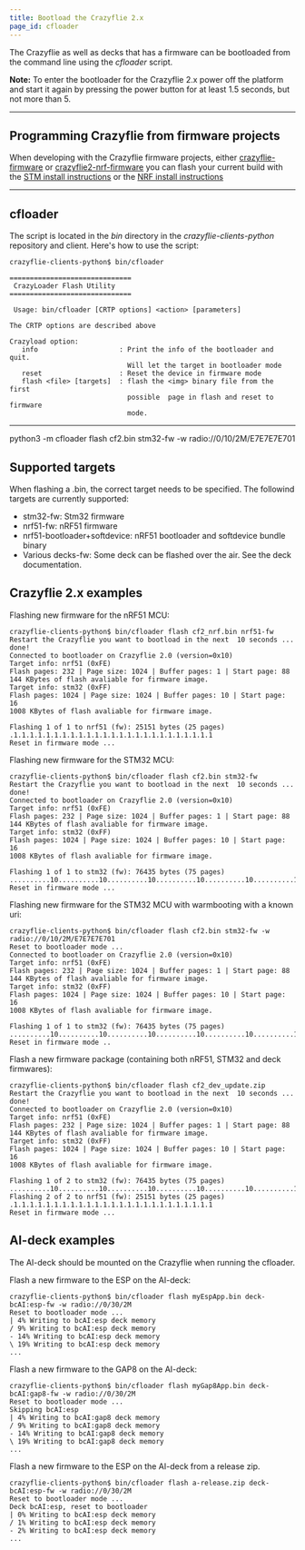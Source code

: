 ```yaml
---
title: Bootload the Crazyflie 2.x
page_id: cfloader
---
```


The Crazyflie as well as decks that has a firmware can be bootloaded from the command line using the
*cfloader* script.

**Note:** To enter the bootloader for the Crazyflie 2.x power off the
platform and start it again by pressing the power button for at least
1.5 seconds, but not more than 5.

---

## Programming Crazyflie from firmware projects

When developing with the Crazyflie firmware projects, either
[crazyflie-firmware](https://github.com/bitcraze/crazyflie-firmware) or
[crazyflie2-nrf-firmware](https://github.com/bitcraze/crazyflie2-nrf-firmware)
you can flash your current build with the [STM install instructions](https://www.bitcraze.io/documentation/repository/crazyflie-firmware/master/building-and-flashing/build/#flashing) or the [NRF install instructions](https://www.bitcraze.io/documentation/repository/crazyflie2-nrf-firmware/master/build/build/)


---

## cfloader

The script is located in the *bin* directory in the
*crazyflie-clients-python* repository and client. Here\'s how to use the
script:

    crazyflie-clients-python$ bin/cfloader

    ==============================
     CrazyLoader Flash Utility
    ==============================

     Usage: bin/cfloader [CRTP options] <action> [parameters]

    The CRTP options are described above

    Crazyload option:
       info                    : Print the info of the bootloader and quit.
                                 Will let the target in bootloader mode
       reset                   : Reset the device in firmware mode
       flash <file> [targets]  : flash the <img> binary file from the first
                                 possible  page in flash and reset to firmware
                                 mode.

---



python3 -m cfloader flash cf2.bin stm32-fw -w radio://0/10/2M/E7E7E7E701

## Supported targets

When flashing a .bin, the correct target needs to be specified. The followind targets are currently supported:

 - stm32-fw: Stm32 firmware
 - nrf51-fw: nRF51 firmware
 - nrf51-bootloader+softdevice: nRF51 bootloader and softdevice bundle binary
 - Various decks-fw: Some deck can be flashed over the air. See the deck documentation.

## Crazyflie 2.x examples

Flashing new firmware for the nRF51 MCU:

    crazyflie-clients-python$ bin/cfloader flash cf2_nrf.bin nrf51-fw
    Restart the Crazyflie you want to bootload in the next  10 seconds ...  done!
    Connected to bootloader on Crazyflie 2.0 (version=0x10)
    Target info: nrf51 (0xFE)
    Flash pages: 232 | Page size: 1024 | Buffer pages: 1 | Start page: 88
    144 KBytes of flash avaliable for firmware image.
    Target info: stm32 (0xFF)
    Flash pages: 1024 | Page size: 1024 | Buffer pages: 10 | Start page: 16
    1008 KBytes of flash avaliable for firmware image.

    Flashing 1 of 1 to nrf51 (fw): 25151 bytes (25 pages) .1.1.1.1.1.1.1.1.1.1.1.1.1.1.1.1.1.1.1.1.1.1.1.1.1
    Reset in firmware mode ...

Flashing new firmware for the STM32 MCU:

    crazyflie-clients-python$ bin/cfloader flash cf2.bin stm32-fw
    Restart the Crazyflie you want to bootload in the next  10 seconds ...  done!
    Connected to bootloader on Crazyflie 2.0 (version=0x10)
    Target info: nrf51 (0xFE)
    Flash pages: 232 | Page size: 1024 | Buffer pages: 1 | Start page: 88
    144 KBytes of flash avaliable for firmware image.
    Target info: stm32 (0xFF)
    Flash pages: 1024 | Page size: 1024 | Buffer pages: 10 | Start page: 16
    1008 KBytes of flash avaliable for firmware image.

    Flashing 1 of 1 to stm32 (fw): 76435 bytes (75 pages) ..........10..........10..........10..........10..........10..........10..........10.....5
    Reset in firmware mode ...

Flashing new firmware for the STM32 MCU with warmbooting with a known uri:

    crazyflie-clients-python$ bin/cfloader flash cf2.bin stm32-fw -w radio://0/10/2M/E7E7E7E701
    Reset to bootloader mode ...
    Connected to bootloader on Crazyflie 2.0 (version=0x10)
    Target info: nrf51 (0xFE)
    Flash pages: 232 | Page size: 1024 | Buffer pages: 1 | Start page: 88
    144 KBytes of flash avaliable for firmware image.
    Target info: stm32 (0xFF)
    Flash pages: 1024 | Page size: 1024 | Buffer pages: 10 | Start page: 16
    1008 KBytes of flash avaliable for firmware image.

    Flashing 1 of 1 to stm32 (fw): 76435 bytes (75 pages) ..........10..........10..........10..........10..........10..........10..........10.....5
    Reset in firmware mode ..

Flash a new firmware package (containing both nRF51, STM32 and deck firmwares):

    crazyflie-clients-python$ bin/cfloader flash cf2_dev_update.zip
    Restart the Crazyflie you want to bootload in the next  10 seconds ...  done!
    Connected to bootloader on Crazyflie 2.0 (version=0x10)
    Target info: nrf51 (0xFE)
    Flash pages: 232 | Page size: 1024 | Buffer pages: 1 | Start page: 88
    144 KBytes of flash avaliable for firmware image.
    Target info: stm32 (0xFF)
    Flash pages: 1024 | Page size: 1024 | Buffer pages: 10 | Start page: 16
    1008 KBytes of flash avaliable for firmware image.

    Flashing 1 of 2 to stm32 (fw): 76435 bytes (75 pages) ..........10..........10..........10..........10..........10..........10..........10.....5
    Flashing 2 of 2 to nrf51 (fw): 25151 bytes (25 pages) .1.1.1.1.1.1.1.1.1.1.1.1.1.1.1.1.1.1.1.1.1.1.1.1.1
    Reset in firmware mode ...

## AI-deck examples

The AI-deck should be mounted on the Crazyflie when running the cfloader.

Flash a new firmware to the ESP on the AI-deck:

    crazyflie-clients-python$ bin/cfloader flash myEspApp.bin deck-bcAI:esp-fw -w radio://0/30/2M
    Reset to bootloader mode ...
    | 4% Writing to bcAI:esp deck memory
    / 9% Writing to bcAI:esp deck memory
    - 14% Writing to bcAI:esp deck memory
    \ 19% Writing to bcAI:esp deck memory
    ...

Flash a new firmware to the GAP8 on the AI-deck:

    crazyflie-clients-python$ bin/cfloader flash myGap8App.bin deck-bcAI:gap8-fw -w radio://0/30/2M
    Reset to bootloader mode ...
    Skipping bcAI:esp
    | 4% Writing to bcAI:gap8 deck memory
    / 9% Writing to bcAI:gap8 deck memory
    - 14% Writing to bcAI:gap8 deck memory
    \ 19% Writing to bcAI:gap8 deck memory
    ...

Flash a new firmware to the ESP on the AI-deck from a release zip.

    crazyflie-clients-python$ bin/cfloader flash a-release.zip deck-bcAI:esp-fw -w radio://0/30/2M
    Reset to bootloader mode ...
    Deck bcAI:esp, reset to bootloader
    | 0% Writing to bcAI:esp deck memory
    / 1% Writing to bcAI:esp deck memory
    - 2% Writing to bcAI:esp deck memory
    ...
